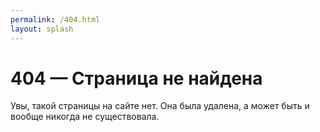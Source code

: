 ```yaml
---
permalink: /404.html
layout: splash
---
```


# 404 — Страница не найдена

Увы, такой страницы на сайте нет. Она была удалена, а может быть и вообще никогда не существовала.
